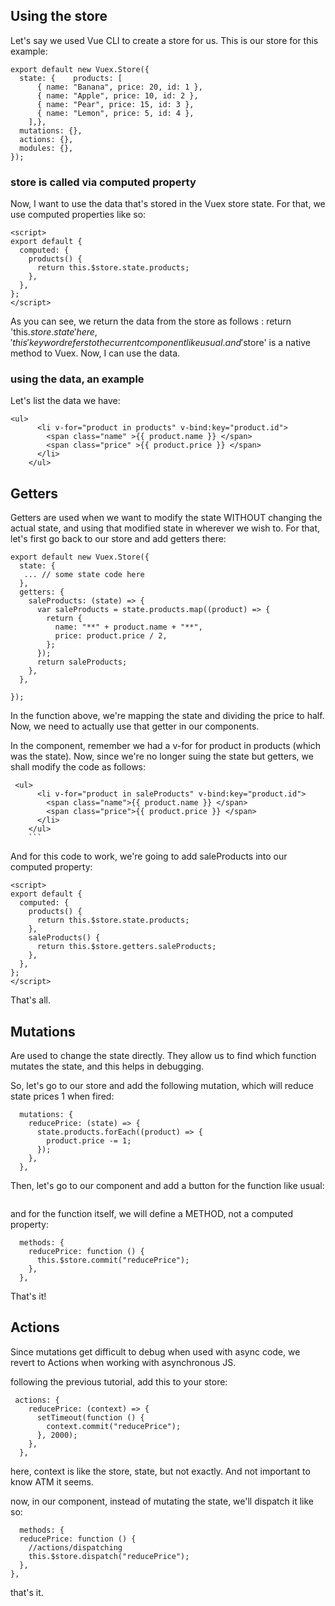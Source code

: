 ## Using the store

Let's say we used Vue CLI to create a store for us. This is our store for this example:

```
export default new Vuex.Store({
  state: {    products: [
      { name: "Banana", price: 20, id: 1 },
      { name: "Apple", price: 10, id: 2 },
      { name: "Pear", price: 15, id: 3 },
      { name: "Lemon", price: 5, id: 4 },
    ],},
  mutations: {},
  actions: {},
  modules: {},
});
```

### store is called via computed property

Now, I want to use the data that's stored in the Vuex store state. For that, we use computed properties like so:

```
<script>
export default {
  computed: {
    products() {
      return this.$store.state.products;
    },
  },
};
</script>
```

As you can see, we return the data from the store as follows :
return 'this.$store.state'
here, 'this' keyword refers to the current component like usual. and '$store' is a native method to Vuex.
Now, I can use the data.

### using the data, an example

Let's list the data we have:

```
<ul>
      <li v-for="product in products" v-bind:key="product.id">
        <span class="name" >{{ product.name }} </span>
        <span class="price" >{{ product.price }} </span>
      </li>
    </ul>

```

## Getters

Getters are used when we want to modify the state WITHOUT changing the actual state, and using that modified state in wherever we wish to. For that, let's first go back to our store and add getters there:

```
export default new Vuex.Store({
  state: {
   ... // some state code here
  },
  getters: {
    saleProducts: (state) => {
      var saleProducts = state.products.map((product) => {
        return {
          name: "**" + product.name + "**",
          price: product.price / 2,
        };
      });
      return saleProducts;
    },
  },

});
```

In the function above, we're mapping the state and dividing the price to half. Now, we need to actually use that getter in our components.

In the component, remember we had a v-for for product in products (which was the state). Now, since we're no longer suing the state but getters, we shall modify the code as follows:

````
 <ul>
      <li v-for="product in saleProducts" v-bind:key="product.id">
        <span class="name">{{ product.name }} </span>
        <span class="price">{{ product.price }} </span>
      </li>
    </ul>
    ```

````

And for this code to work, we're going to add saleProducts into our computed property:

```
<script>
export default {
  computed: {
    products() {
      return this.$store.state.products;
    },
    saleProducts() {
      return this.$store.getters.saleProducts;
    },
  },
};
</script>
```

That's all.

## Mutations

Are used to change the state directly. They allow us to find which function mutates the state, and this helps in debugging.

So, let's go to our store and add the following mutation, which will reduce state prices 1 when fired:

```
  mutations: {
    reducePrice: (state) => {
      state.products.forEach((product) => {
        product.price -= 1;
      });
    },
  },
```

Then, let's go to our component and add a button for the function like usual:

```<button @click="reducePrice">Reduce Price</button>

```

and for the function itself, we will define a METHOD, not a computed property:

```
  methods: {
    reducePrice: function () {
      this.$store.commit("reducePrice");
    },
  },
```

That's it!

## Actions

Since mutations get difficult to debug when used with async code, we revert to Actions when working with asynchronous JS.

following the previous tutorial, add this to your store:

```
 actions: {
    reducePrice: (context) => {
      setTimeout(function () {
        context.commit("reducePrice");
      }, 2000);
    },
  },
```

here, context is like the store, state, but not exactly. And not important to know ATM it seems.

now, in our component, instead of mutating the state, we'll dispatch it like so:

```
  methods: {
  reducePrice: function () {
    //actions/dispatching
    this.$store.dispatch("reducePrice");
  },
},
```

that's it.

